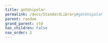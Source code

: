 ```yaml
---
title: getUnipolar
permalink: /docs/StandardLibrary#getUnipolar
parent: random
grand_parent: std
has_children: False
nav_order: 3
---
```

